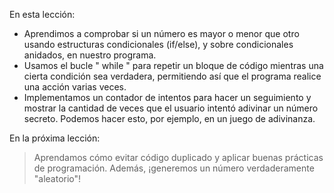 En esta lección:

- Aprendimos a comprobar si un número es mayor o menor que otro usando estructuras condicionales (if/else), y sobre condicionales anidados, en nuestro programa.
- Usamos el bucle " while " para repetir un bloque de código mientras una cierta condición sea verdadera, permitiendo así que el programa realice una acción varias veces.
- Implementamos un contador de intentos para hacer un seguimiento y mostrar la cantidad de veces que el usuario intentó adivinar un número secreto. Podemos hacer esto, por ejemplo, en un juego de adivinanza.

En la próxima lección:

> Aprendamos cómo evitar código duplicado y aplicar buenas prácticas de programación. Además, ¡generemos un número verdaderamente "aleatorio"!